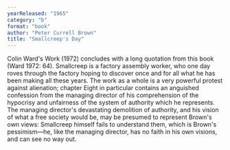 ```yaml
---
yearReleased: "1965"
category: "b"
format: "book"
author: "Peter Currell Brown"
title: "Smallcreep's Day"
---
```

Colin Ward's Work (1972) concludes with a long  quotation from this book (Ward 1972: 64). Smallcreep is a factory assembly  worker, who one day roves through the factory hoping to discover once and for  all what he has been making all these years. The work as a whole is a very  powerful protest against alienation; chapter Eight in particular contains an  anguished confession from the managing director of his comprehension of the  hypocrisy and unfairness of the system of authority which he represents. The  managing director's devastating demolition of authority, and his vision of what  a free society would be, may be presumed to represent Brown's own views:  Smallcreep himself fails to understand them, which is Brown's pessimism—he, like  the managing director, has no faith in his own visions, and can see no way out.
 